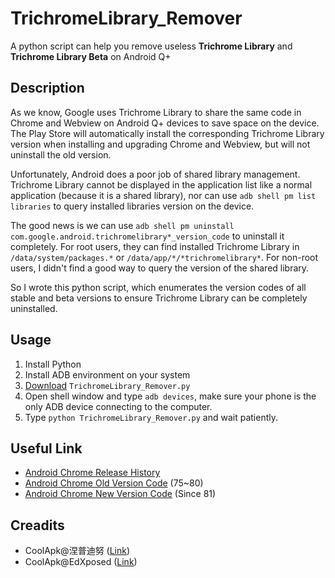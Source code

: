 # TrichromeLibrary_Remover

A python script can help you remove useless **Trichrome Library** and **Trichrome Library Beta** on Android Q+

## Description

As we know, Google uses Trichrome Library to share the same code in Chrome and Webview on Android Q+ devices to save space on the device. The Play Store will automatically install the corresponding Trichrome Library version when installing and upgrading Chrome and Webview, but will not uninstall the old version.

Unfortunately, Android does a poor job of shared library management. Trichrome Library cannot be displayed in the application list like a normal application (because it is a shared library), nor can use `adb shell pm list libraries` to query installed libraries version on the device.

The good news is we can use `adb shell pm uninstall com.google.android.trichromelibrary*_version_code` to uninstall it completely. For root users, they can find installed Trichrome Library in `/data/system/packages.*` or `/data/app/*/*trichromelibrary*`. For non-root users, I didn't find a good way to query the version of the shared library.

So I wrote this python script, which enumerates the version codes of all stable and beta versions to ensure Trichrome Library can be completely uninstalled.

## Usage

1. Install Python
2. Install ADB environment on your system
3. [Download](TrichromeLibrary_Remover.py?raw=true) `TrichromeLibrary_Remover.py`
4. Open shell window and type `adb devices`, make sure your phone is the only ADB device connecting to the computer.
5. Type `python TrichromeLibrary_Remover.py` and wait patiently.

## Useful Link

- [Android Chrome Release History](https://chromiumdash.appspot.com/releases?platform=Android)
- [Android Chrome Old Version Code](https://source.chromium.org/chromium/chromium/src/+/refs/tags/80.0.3987.162:build/util/android_chrome_version.py) (75~80)
- [Android Chrome New Version Code](https://source.chromium.org/chromium/chromium/src/+/master:build/util/android_chrome_version.py) (Since 81)

## Creadits

- CoolApk@涅普迪努 ([Link](https://www.coolapk.com/feed/25329577?shareKey=MGM5ZjZjMjY3NGI2NjA0NTIxZTQ~))
- CoolApk@EdXposed ([Link](https://www.coolapk.com/feed/25337884?shareKey=ZmRhZmU4NTZkNGNkNjA0NTI3ODI~))
